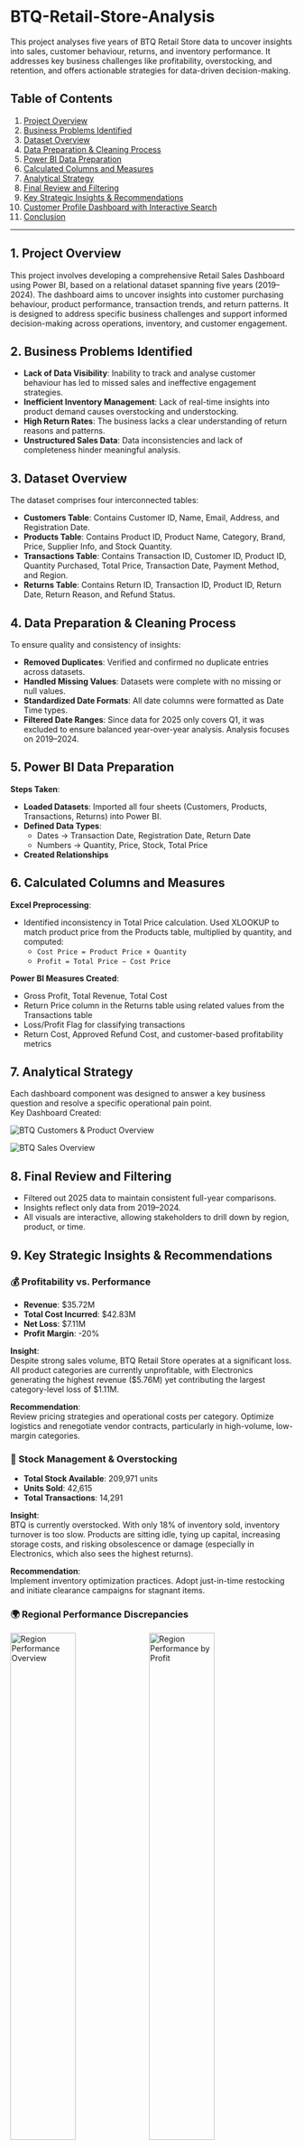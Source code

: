 # BTQ-Retail-Store-Analysis
This project analyses five years of BTQ Retail Store data to uncover insights into sales, customer behaviour, returns, and inventory performance. It addresses key business challenges like profitability, overstocking, and retention, and offers actionable strategies for data-driven decision-making.

## Table of Contents

1. [Project Overview](#1-project-overview)  
2. [Business Problems Identified](#2-business-problems-identified)  
3. [Dataset Overview](#3-dataset-overview)  
4. [Data Preparation & Cleaning Process](#4-data-preparation--cleaning-process)  
5. [Power BI Data Preparation](#5-power-bi-data-preparation)  
6. [Calculated Columns and Measures](#6-calculated-columns-and-measures)  
7. [Analytical Strategy](#7-analytical-strategy)  
8. [Final Review and Filtering](#8-final-review-and-filtering)  
9. [Key Strategic Insights & Recommendations](#9-key-strategic-insights--recommendations)  
10. [Customer Profile Dashboard with Interactive Search](#10-customer-profile-dashboard-with-interactive-search)  
11. [Conclusion](#11-conclusion)  

---

## 1. Project Overview

This project involves developing a comprehensive Retail Sales Dashboard using Power BI, based on a relational dataset spanning five years (2019–2024). The dashboard aims to uncover insights into customer purchasing behaviour, product performance, transaction trends, and return patterns. It is designed to address specific business challenges and support informed decision-making across operations, inventory, and customer engagement.

## 2. Business Problems Identified

- **Lack of Data Visibility**: Inability to track and analyse customer behaviour has led to missed sales and ineffective engagement strategies.  
- **Inefficient Inventory Management**: Lack of real-time insights into product demand causes overstocking and understocking.  
- **High Return Rates**: The business lacks a clear understanding of return reasons and patterns.  
- **Unstructured Sales Data**: Data inconsistencies and lack of completeness hinder meaningful analysis.  

## 3. Dataset Overview

The dataset comprises four interconnected tables:

- **Customers Table**: Contains Customer ID, Name, Email, Address, and Registration Date.  
- **Products Table**: Contains Product ID, Product Name, Category, Brand, Price, Supplier Info, and Stock Quantity.  
- **Transactions Table**: Contains Transaction ID, Customer ID, Product ID, Quantity Purchased, Total Price, Transaction Date, Payment Method, and Region.  
- **Returns Table**: Contains Return ID, Transaction ID, Product ID, Return Date, Return Reason, and Refund Status.  

## 4. Data Preparation & Cleaning Process

To ensure quality and consistency of insights:

- **Removed Duplicates**: Verified and confirmed no duplicate entries across datasets.  
- **Handled Missing Values**: Datasets were complete with no missing or null values.  
- **Standardized Date Formats**: All date columns were formatted as Date Time types.  
- **Filtered Date Ranges**: Since data for 2025 only covers Q1, it was excluded to ensure balanced year-over-year analysis. Analysis focuses on 2019–2024.  

## 5. Power BI Data Preparation

**Steps Taken**:

- **Loaded Datasets**: Imported all four sheets (Customers, Products, Transactions, Returns) into Power BI.  
- **Defined Data Types**:  
  - Dates → Transaction Date, Registration Date, Return Date  
  - Numbers → Quantity, Price, Stock, Total Price  
- **Created Relationships**  

## 6. Calculated Columns and Measures

**Excel Preprocessing**:

- Identified inconsistency in Total Price calculation. Used XLOOKUP to match product price from the Products table, multiplied by quantity, and computed:  
  - `Cost Price = Product Price × Quantity`  
  - `Profit = Total Price − Cost Price`  

**Power BI Measures Created**:

- Gross Profit, Total Revenue, Total Cost  
- Return Price column in the Returns table using related values from the Transactions table  
- Loss/Profit Flag for classifying transactions  
- Return Cost, Approved Refund Cost, and customer-based profitability metrics  

## 7. Analytical Strategy

Each dashboard component was designed to answer a key business question and resolve a specific operational pain point.  
Key Dashboard Created:

![BTQ Customers & Product Overview](./dashboard/customer_overview.jpg)

![BTQ Sales Overview](./dashboard/sales_overview.jpg)

## 8. Final Review and Filtering

- Filtered out 2025 data to maintain consistent full-year comparisons.  
- Insights reflect only data from 2019–2024.  
- All visuals are interactive, allowing stakeholders to drill down by region, product, or time.  

## 9. Key Strategic Insights & Recommendations

### 💰 Profitability vs. Performance

- **Revenue**: $35.72M  
- **Total Cost Incurred**: $42.83M  
- **Net Loss**: $7.11M  
- **Profit Margin**: -20%  

**Insight**:  
Despite strong sales volume, BTQ Retail Store operates at a significant loss. All product categories are currently unprofitable, with Electronics generating the highest revenue ($5.76M) yet contributing the largest category-level loss of $1.11M.

**Recommendation**:  
Review pricing strategies and operational costs per category. Optimize logistics and renegotiate vendor contracts, particularly in high-volume, low-margin categories.

### 🛒 Stock Management & Overstocking

- **Total Stock Available**: 209,971 units  
- **Units Sold**: 42,615  
- **Total Transactions**: 14,291  

**Insight**:  
BTQ is currently overstocked. With only 18% of inventory sold, inventory turnover is too slow. Products are sitting idle, tying up capital, increasing storage costs, and risking obsolescence or damage (especially in Electronics, which also sees the highest returns).

**Recommendation**:  
Implement inventory optimization practices. Adopt just-in-time restocking and initiate clearance campaigns for stagnant items.

### 🌍 Regional Performance Discrepancies

<p>
  <img src="./dashboard/region_performance.png" alt="Region Performance Overview" width="48%" />
  <img src="./dashboard/region_performance_profit.png" alt="Region Performance by Profit" width="48%" />
</p>


In Gibraltar, the business generated $194K in revenue, achieved a profit of $47K, and incurred a cost of $147K. The region had 27 customers and 174 units sold. In Congo, revenue reached $376K, but the region reported a loss of $68K due to a cost of $444K, with 51 customers and 407 units sold. Korea recorded the second highest revenue, but also the highest loss at $120.3K, with a cost of $404K. It had 37 customers and 375 units sold.

**Insight**:  
Higher revenue does not equate to higher profitability. Gibraltar, despite being a smaller market, outperformed in cost efficiency. Korea and Congo generated high sales but suffered operational inefficiencies leading to deep losses.

**Recommendation**:  
Use Gibraltar as a case study for low-cost operations. Reassess investment in high-loss regions by improving cost control or downsizing presence.

### 📦 Product Lifecycle Efficiency

<p>
  <img src="./dashboard/top_selling_products.png" alt="Top Selling Products" width="48%" />
  <img src="./dashboard/least_selling_products.png" alt="Least Selling Products" width="48%" />
</p>

The Top 5 Products generated a total revenue of $6.63 million, with a profit margin of -11%, indicating a loss despite high sales volume. A total of 7,616 items were sold, and there were 508 returns, out of which 168 were approved. In comparison, the Bottom 5 Products brought in a total revenue of $3.45 million with a profit margin of -16%, reflecting an even greater loss. These products recorded 4,213 items sold, with 298 returns, of which 94 were approved.

**Insight**:  
Popular products drive volume but are not always profitable. Both high- and low-performing SKUs show negative profit margins and elevated return rates, indicating quality or value issues.

**Recommendation**:  
Perform detailed product audits. Improve quality assurance for top-selling SKUs and phase out consistently underperforming products.

### 🔁 Returns and Refunds Analysis

<p>
  <img src="./dashboard/return.png" alt="Return" width="48%" />
  <img src="./dashboard/returns_by_reasons.png" alt="Reasons for Returns" width="48%" />
</p>

There was a total of 2,868 returns, accounting for 20% of all transactions, with a resulting return cost of $6.69 million. Out of these, 975 returns were approved for refunds, incurring a refund cost of $2.29 million. The top return reasons were: Late Delivery (619), Defective Product (583), Better Price Found (563), Wrong Product (557), and No Longer Needed (546).

**Insight**:  
Returns represent a major financial burden, costing over $6.69M, with only a portion approved. Late delivery is the top complaint and likely a contributing factor to product damage, which ranks second.

**Recommendation**:  
Improve delivery timelines and packaging quality. Use return reasons data to refine supply chain partnerships and quality assurance protocols.

### 📈 Customer Acquisition & Retention

![BTQ Customers Acquisition Trend](./dashboard/customer_trend.jpg)

- **Total Customers**: 4,743 (4,712 active | 269 inactive)
- **Trend**: Gradual growth until 2023, followed by a decline to 988 in 2024

**Insight**:  
Customer growth slowed in 2024, signalling possible retention issues or waning acquisition efforts. This decline could affect lifetime value and recurring sales.

**Recommendation**:  
To revamp customer retention strategies, the business should consider implementing loyalty and referral programs to reward repeat customers and encourage word-of-mouth growth. Additionally, enhancing the onboarding process and post-purchase support can improve customer satisfaction and reduce churn. Lastly, utilizing customer journey data enables targeted lifecycle marketing, allowing for personalized engagement at each stage of the customer relationship.

### 🧍‍♀️ High-Value Customer Contribution

![BTQ Top Customers](./dashboard/top_customers.jpg)

The Top 5 Customers contributed a total revenue of $163.98K, with the top customer, Jonathan Smith, accounting for $42.6K. The highest number of purchases was made by Jennifer Scott, who bought 47 units. Altogether, the top 5 customers purchased 199 units, with only 2 returns recorded among them.

**Insight**:  
While the top 5 customers contribute to a small share of revenue, their engagement levels are high., showing strong potential for value-based segmentation. Their low return rate underscores customer satisfaction.

**Recommendation**:  
Build a VIP rewards program. Profile these customers’ behaviours and use predictive modelling to target similar profiles in campaigns.

### 💳 Payment Method Behaviour

![BTQ Sales by Payment Method](./dashboard/sales_by_payment.jpg)

**Insight**:  
Revenue is evenly distributed across payment channels, indicating broad customer preferences. No single method dominates, and all must be retained to avoid losing potential sales.

**Recommendation**:  
Support all major payment methods. Offer small discounts for low-fee options (e.g., bank transfers) to reduce transaction costs over time.

### 📦 Product Category Overview

![BTQ Sales by Product Careory](./dashboard/top_selling_products.jpg)

The top-performing category was Electronics, which generated a total revenue of $5.76 million. Despite high sales, it incurred a loss of $1.11 million. A total of 6,829 units were sold, and there were 452 returns recorded for this category.

**Insight**:  
Even high-performing categories like Electronics are unprofitable. All categories report losses underscoring systemic cost challenges.

**Recommendation**:  
Drill down into category-level operational costs. Identify hidden costs (returns, logistics) and address SKU-level inefficiencies.

## 10. Customer Profile Dashboard with Interactive Search

![BTQ Customers Info](./dashboard/customer_info.jpg)

To enhance actionable insights at the individual customer level, a dedicated dashboard segment was developed featuring cards that display key customer details such as Name, Email, and Address, alongside transactional metrics including the number of purchases, total revenue generated, units bought, and returns made. Users can effortlessly locate any customer using a text-based search filter, which dynamically updates the displayed data.

**Why It Matters**:  

This customer profile feature delivers instant, detailed insights at the individual level, enabling faster, data-driven decisions. It helps identify high-value and at-risk customers, supports personalized marketing and service efforts, and bridges data with customer relationship management all crucial for improving engagement, boosting sales, and reducing returns.
Ultimately, this interactive customer card system transforms the dashboard from a passive reporting tool into an active enabler of customer-centric decision-making, directly addressing the business problem of poor customer engagement and maximizing sales potential through data-driven personalization.


## 11. Conclusion

BTQ Retail is at a critical inflection point. While revenue performance is robust, inefficiencies in cost management, stock control, product quality, and customer satisfaction are cutting into profitability. The data tells a clear story the business is selling but earning little.
Now is the time to shift focus from volume-driven growth to efficiency-driven scaling. Optimize what works, remove what doesn’t, and centre decisions around data-backed customer value.
With strategic interventions particularly in cost control, inventory optimization, customer retention, and return reduction the business can move toward profitability.


**Prepared By**:  
Olowookere Abidemi  
Data Analyst,  
May 2025
